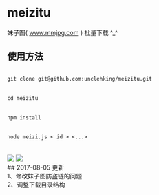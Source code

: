 # meizitu
妹子图( www.mmjpg.com ) 批量下载 ^_^

## 使用方法

<code>
git clone git@github.com:unclehking/meizitu.git  
</code>
<br />
<code>
cd meizitu  
</code>
<br />
<code>
npm install  
</code>
<br />
<code>
node meizi.js < id > <...>
</code>
<br />
<br />
<img src="http://hkingme.oss-cn-shenzhen.aliyuncs.com/github/001.png" />
<img src="http://hkingme.oss-cn-shenzhen.aliyuncs.com/github/002.png" />
<br />
## 2017-08-05 更新 <br />
1、修改妹子图防盗链的问题 <br />
2、调整下载目录结构 <br />
